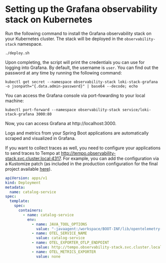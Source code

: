 # Setting up the Grafana observability stack on Kubernetes

Run the following command to install the Grafana observability stack on your Kubernetes cluster. The stack
will be deployed in the `observability-stack` namespace.

```shell
./deploy.sh
```

Upon completing, the script will print the credentials you can use for logging into Grafana.
By default, the username is `user`. You can find out the password at any time by running the following
command:

```shell
kubectl get secret --namespace observability-stack loki-stack-grafana -o jsonpath="{.data.admin-password}" | base64 --decode; echo
```

You can access the Grafana console via port-fowarding to your local machine:

```shell
kubectl port-forward --namespace observability-stack service/loki-stack-grafana 3000:80
```

Now, you can access Grafana at http://localhost:3000.

Logs and metrics from your Spring Boot applications are automatically scraped and visualized in Grafana.

If you want to collect traces as well, you need to configure your applications to send traces
to Tempo at http://tempo.observability-stack.svc.cluster.local:4317. For example, you can add
the configuration via a Kustomize patch (as included in the production configuration
for the final project available [here](https://github.com/ThomasVitale/cloud-native-spring-in-action/tree/main/PolarBookshop/polar-deployment/kubernetes/applications)).

```yaml
apiVersion: apps/v1
kind: Deployment
metadata:
  name: catalog-service
spec:
  template:
    spec:
      containers:
        - name: catalog-service
          env:
            - name: JAVA_TOOL_OPTIONS
              value: "-javaagent:/workspace/BOOT-INF/lib/opentelemetry-javaagent-1.28.0.jar"
            - name: OTEL_SERVICE_NAME
              value: catalog-service
            - name: OTEL_EXPORTER_OTLP_ENDPOINT
              value: http://tempo.observability-stack.svc.cluster.local:4317
            - name: OTEL_METRICS_EXPORTER
              value: none
```

